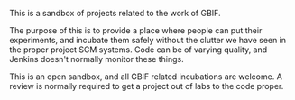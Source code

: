 This is a sandbox of projects related to the work of GBIF.

The purpose of this is to provide a place where people can put their experiments, and incubate them safely without the clutter we have seen in the proper project SCM systems.  Code can be of varying quality, and Jenkins doesn't normally monitor these things.

This is an open sandbox, and all GBIF related incubations are welcome.  A review is normally required to get a project out of labs to the code proper.